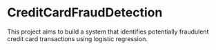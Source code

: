 # CreditCardFraudDetection
This project aims to build a system that identifies potentially fraudulent credit card transactions using logistic regression.
